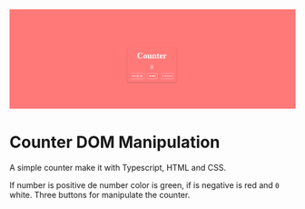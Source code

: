 <img src="./image.png" />

# Counter DOM Manipulation
A simple counter make it with Typescript, HTML and CSS. 

If number is positive de number color is green, if is negative is red and `0` white. Three buttons for manipulate the counter.